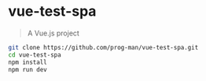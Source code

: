 # vue-test-spa

> A Vue.js project


``` bash
git clone https://github.com/prog-man/vue-test-spa.git
cd vue-test-spa
npm install
npm run dev
```
